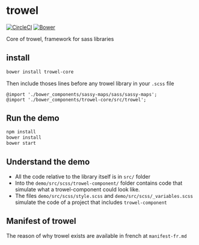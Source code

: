 # trowel
[![CircleCI](https://circleci.com/gh/Trowel/trowel.svg?style=svg)](https://circleci.com/gh/Trowel/trowel)
[![Bower](https://img.shields.io/bower/v/trowel-core.svg?maxAge=2592000)]()

Core of trowel, framework for sass libraries

## install
```sh
bower install trowel-core
```

Then include thoses lines before any trowel library in your `.scss` file
```
@import './bower_components/sassy-maps/sass/sassy-maps';
@import './bower_components/trowel-core/src/trowel';
```

## Run the demo
```sh
npm install
bower install
bower start
```

## Understand the demo
* All the code relative to the library itself is in `src/` folder
* Into the `demo/src/scss/trowel-component/` folder contains code that simulate what a trowel-component could look like.
* The files `demo/src/scss/style.scss` and `demo/src/scss/_variables.scss` simulate the code of a project that includes `trowel-component`

## Manifest of trowel
The reason of why trowel exists are available in french at `manifest-fr.md`
